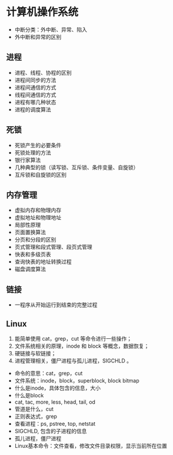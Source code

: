 
# 计算机操作系统  

- 中断分类：外中断、异常、陷入  
- 外中断和异常的区别

## 进程  
- 进程、线程、协程的区别  
- 进程间同步的方法  
- 进程间通信的方式  
- 线程间通信的方式  
- 进程有哪几种状态  
- 进程的调度算法  





## 死锁  
- 死锁产生的必要条件  
- 死锁处理的方法  
- 银行家算法  
- 几种典型的锁（读写锁、互斥锁、条件变量、自旋锁）  
- 互斥锁和自旋锁的区别  



## 内存管理  
- 虚拟内存和物理内存  
- 虚拟地址和物理地址  
- 局部性原理
- 页面置换算法  
- 分页和分段的区别  
- 页式管理和段式管理、段页式管理  
- 快表和多级页表  
- 查询快表的地址转换过程  
- 磁盘调度算法  


## 链接  
- 一程序从开始运行到结束的完整过程  




## Linux  
1. 能简单使用 cat，grep，cut 等命令进行一些操作；  
2. 文件系统相关的原理，inode 和 block 等概念，数据恢复；  
3. 硬链接与软链接；  
4. 进程管理相关，僵尸进程与孤儿进程，SIGCHLD 。  

- 命令的意思：cat，grep，cut  
- 文件系统：inode，block，superblock, block bitmap  
- 什么是inode，具体包含的信息，大小  
- 什么是block  
- cat, tac, more, less, head, tail, od
- 管道是什么，cut  
- 正则表达式，grep  
- 查看进程：ps, pstree, top, netstat  
- SIGCHLD, 包含的子进程的信息  
- 孤儿进程，僵尸进程  
- Linux基本命令：文件查看，修改文件目录权限，显示当前所在位置  









































